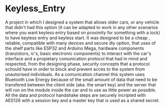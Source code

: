 # Keyless_Entry
A project in which I designed a system that allows older cars, or any vehicle that didn't had this option (it can be adapted to work in any other scenarios where you want keyless entry based on proximity for something with a lock) to have keyless entry and keyless start. It was designed to be a cheap , reliable, compatible with many devices  and secure diy option, that uses of the shelf parts like ESP32 and Arduino Mega, hardware components (tranzistors, ic's, basic electronic components) to interact with the car's interface and a propietary comunication protocol that had in mind and respected, from the designing phase, security concepts that a protocol schould have in order to block and prevent acces to the system from unautorised individuals. 
As a comunication channel this system uses Bluetooth Low Energy because of the small amount of data that need to be transfered between the client side (aka. the smart key) and the server that will run on the module inside the car and to use as little power as possible. All the data and protocol handshake steps are securely incripted with AES128 with a session key and a master key that is used as a shared secret. 